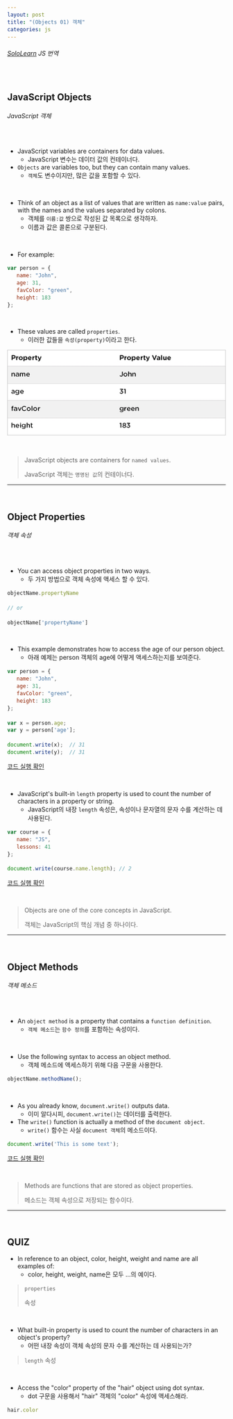 ```yaml
---
layout: post
title: "(Objects 01) 객체"
categories: js
---
```


###### [SoloLearn](https://www.sololearn.com/) JS 번역

<br>

## JavaScript Objects

###### JavaScript 객체

<br>

- JavaScript variables are containers for data values.
  - JavaScript 변수는 데이터 값의 컨테이너다.
- `Objects` are variables too, but they can contain many values.
  - `객체`도 변수이지만, 많은 값을 포함할 수 있다.

<br>

- Think of an object as a list of values that are written as `name:value` pairs, with the names and the values separated by colons.
  - 객체를 `이름:값` 쌍으로 작성된 값 목록으로 생각하자.
  - 이름과 값은 콜론으로 구분된다.

<br>

- For example:

```js
var person = {
   name: "John",
   age: 31,
   favColor: "green",
   height: 183
};
```

<br>

- These values are called `properties`.
  - 이러한 값들을 `속성(property)`이라고 한다.

![img](/assets/img/js-sololearn-objects-01-01.png)

<br>

> JavaScript objects are containers for `named values`.
>
> JavaScript 객체는 `명명된 값`의 컨테이너다.

------

<br>

## Object Properties

###### 객체 속성

<br>

- You can access object properties in two ways.
  - 두 가지 방법으로 객체 속성에 액세스 할 수 있다.

```js
objectName.propertyName

// or

objectName['propertyName']
```

<br>

- This example demonstrates how to access the age of our person object.
  - 아래 예제는 person 객체의 age에 어떻게 액세스하는지를 보여준다.

```js
var person = {
   name: "John",
   age: 31,
   favColor: "green",
   height: 183
};

var x = person.age;
var y = person['age'];

document.write(x);	// 31
document.write(y);	// 31
```

[코드 실행 확인](https://code.sololearn.com/686/#js)

<br>

- JavaScript's built-in `length` property is used to count the number of characters in a property or string.
  - JavaScript의 내장 `length` 속성은, 속성이나 문자열의 문자 수를 계산하는 데 사용된다.

```js
var course = {
   name: "JS",
   lessons: 41
};

document.write(course.name.length);	// 2
```

[코드 실행 확인](https://code.sololearn.com/687/#js)

<br>

> Objects are one of the core concepts in JavaScript.
>
> 객체는 JavaScript의 핵심 개념 중 하나이다.

------

<br>

## Object Methods

###### 객체 메소드

<br>

- An `object method` is a property that contains a `function definition`.
  - `객체 메소드`는 `함수 정의`를 포함하는 속성이다.

<br>

- Use the following syntax to access an object method.
  - 객체 메소드에 액세스하기 위해 다음 구문을 사용한다.

```js
objectName.methodName();
```

<br>

- As you already know, `document.write()` outputs data.
  - 이미 알다시피, `document.write()`는 데이터를 출력한다.
- The `write()` function is actually a method of the `document object`.
  - `write()` 함수는 사실 `document 객체`의 메소드이다.

```js
document.write('This is some text');
```

[코드 실행 확인](https://code.sololearn.com/688/#js)

<br>

> Methods are functions that are stored as object properties.
>
> 메소드는 객체 속성으로 저장되는 함수이다.

------

<br>

## QUIZ

- In reference to an object, color, height, weight and name are all examples of:
  - color, height, weight, name은 모두 ...의 예이다.

> `properties`
>
> 속성

<br>

- What built-in property is used to count the number of characters in an object's property?
  - 어떤 내장 속성이 객체 속성의 문자 수를 계산하는 데 사용되는가?

> `length` 속성

<br>

- Access the "color" property of the "hair" object using dot syntax.
  - dot 구문을 사용해서 "hair" 객체의 "color" 속성에 액세스해라.

```js
hair.color
```

<br>